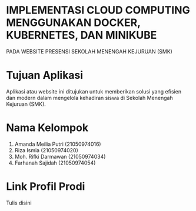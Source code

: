 #  IMPLEMENTASI CLOUD COMPUTING MENGGUNAKAN DOCKER, KUBERNETES, DAN MINIKUBE
PADA WEBSITE PRESENSI SEKOLAH MENENGAH KEJURUAN (SMK)

# Tujuan Aplikasi
Aplikasi atau website ini ditujukan untuk memberikan solusi yang efisien dan modern dalam mengelola kehadiran siswa di Sekolah Menengah Kejuruan (SMK). 

# Nama Kelompok
1. Amanda Meilia Putri (21050974016)
2. Riza Ismia          (21050974020)
3. Moh. Rifki Darmawan (21050974034)
4. Farhanah Sajidah    (21050974054)

# Link Profil Prodi
Tulis disini
